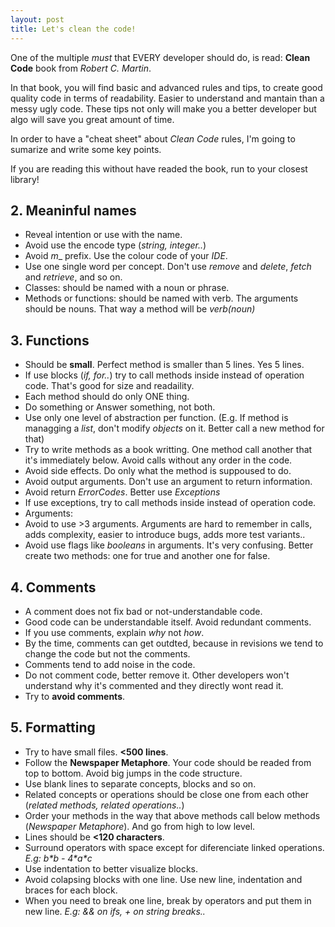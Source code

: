 ```yaml
---
layout: post
title: Let's clean the code!
---
```


One of the multiple _must_ that EVERY developer should do, is read: __Clean Code__ book from _Robert C. Martin_.

In that book, you will find basic and advanced rules and tips, to create good quality code in terms of readability. Easier to understand and mantain than a messy ugly code. These tips not only will make you a better developer but algo will save you great amount of time.

In order to have a "cheat sheet" about _Clean Code_ rules, I'm going to sumarize and write some key points. 

If you are reading this without have readed the book, run to your closest library!

## 2. Meaninful names
- Reveal intention or use with the name.
- Avoid use the encode type (_string, integer.._)
- Avoid _m_\_ prefix. Use the colour code of your _IDE_.
- Use one single word per concept. Don't use _remove_ and _delete_, _fetch_ and _retrieve_, and so on.
- Classes: should be named with a noun or phrase.
- Methods or functions: should be named with verb. The arguments should be nouns. That way a method will be _verb(noun)_

## 3. Functions
- Should be __small__. Perfect method is smaller than 5 lines. Yes 5 lines.
- If use blocks (_if, for.._) try to call methods inside instead of operation code. That's good for size and readaility.
- Each method should do only ONE thing.
- Do something or Answer something, not both.
- Use only one level of abstraction per function. (E.g. If  method is managging a _list_, don't modify _objects_ on it. Better call a new method for that)
- Try to write methods as a book writting. One method call another that it's immediately below. Avoid calls without any order in the code.
- Avoid side effects. Do only what the method is suppoused to do.
- Avoid output arguments. Don't use an argument to return information.
- Avoid return _ErrorCodes_. Better use _Exceptions_
- If use exceptions, try to call methods inside instead of operation code.
- Arguments:
- Avoid to use >3 arguments. Arguments are hard to remember in calls, adds complexity, easier to introduce bugs, adds more test variants..
- Avoid use flags like _booleans_ in arguments. It's very confusing. Better create two methods: one for true and another one for false.

## 4. Comments
- A comment does not fix bad or not-understandable code.
- Good code can be understandable itself. Avoid redundant comments.
- If you use comments, explain _why_ not _how_.
- By the time, comments can get outdted, because in revisions we tend to change the code but not the comments.
- Comments tend to add noise in the code.
- Do not comment code, better remove it. Other developers won't understand why it's commented and they directly wont read it.
- Try to __avoid comments__.

## 5. Formatting
- Try to have small files. __<500 lines__.
- Follow the __Newspaper Metaphore__. Your code should be readed from top to bottom. Avoid big jumps in the code structure.
- Use blank lines to separate concepts, blocks and so on.
- Related concepts or operations should be close one from each other (_related methods, related operations.._)
- Order your methods in the way that above methods call below methods (_Newspaper Metaphore_). And go from high to low level.
- Lines should be __<120 characters__.
- Surround operators with space except for diferenciate linked operations. _E.g: b\*b - 4\*a\*c_
- Use indentation to better visualize blocks.
- Avoid colapsing blocks with one line. Use new line, indentation and braces for each block.
- When you need to break one line, break by operators and put them in new line. _E.g: && on ifs, + on string breaks.._
